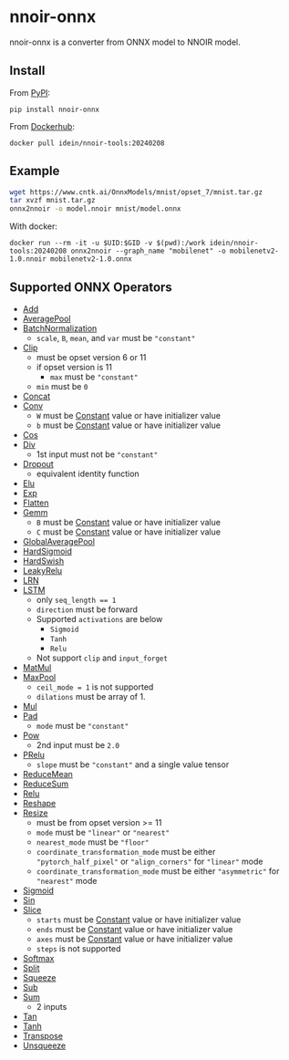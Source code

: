 # nnoir-onnx

nnoir-onnx is a converter from ONNX model to NNOIR model.

## Install
From [PyPI](https://pypi.org/project/nnoir-onnx/):

```
pip install nnoir-onnx
```

From [Dockerhub](https://hub.docker.com/repository/docker/idein/nnoir-tools):

```
docker pull idein/nnoir-tools:20240208
```

## Example

~~~~bash
wget https://www.cntk.ai/OnnxModels/mnist/opset_7/mnist.tar.gz
tar xvzf mnist.tar.gz
onnx2nnoir -o model.nnoir mnist/model.onnx
~~~~

With docker:

```
docker run --rm -it -u $UID:$GID -v $(pwd):/work idein/nnoir-tools:20240208 onnx2nnoir --graph_name "mobilenet" -o mobilenetv2-1.0.nnoir mobilenetv2-1.0.onnx
```

## Supported ONNX Operators

* [Add](https://github.com/onnx/onnx/blob/master/docs/Operators.md#Add)
* [AveragePool](https://github.com/onnx/onnx/blob/master/docs/Operators.md#AveragePool)
* [BatchNormalization](https://github.com/onnx/onnx/blob/master/docs/Operators.md#BatchNormalization)
    * `scale`, `B`, `mean`, and `var` must be `"constant"`
* [Clip](https://github.com/onnx/onnx/blob/master/docs/Operators.md#Clip)
    * must be opset version 6 or 11
    * if opset version is 11
      * `max` must be `"constant"`
    * `min` must be `0`
* [Concat](https://github.com/onnx/onnx/blob/master/docs/Operators.md#Concat)
* [Conv](https://github.com/onnx/onnx/blob/master/docs/Operators.md#Conv)
    * `W` must be [Constant](https://github.com/onnx/onnx/blob/master/docs/Operators.md#Constant) value or have initializer value
    * `b` must be [Constant](https://github.com/onnx/onnx/blob/master/docs/Operators.md#Constant) value or have initializer value
* [Cos](https://github.com/onnx/onnx/blob/master/docs/Operators.md#Cos)
* [Div](https://github.com/onnx/onnx/blob/master/docs/Operators.md#Div)
    * 1st input must not be `"constant"`
* [Dropout](https://github.com/onnx/onnx/blob/master/docs/Operators.md#Dropout)
    * equivalent identity function
* [Elu](https://github.com/onnx/onnx/blob/master/docs/Operators.md#Elu)
* [Exp](https://github.com/onnx/onnx/blob/master/docs/Operators.md#Exp)
* [Flatten](https://github.com/onnx/onnx/blob/master/docs/Operators.md#Flatten)
* [Gemm](https://github.com/onnx/onnx/blob/master/docs/Operators.md#Gemm)
    * `B` must be [Constant](https://github.com/onnx/onnx/blob/master/docs/Operators.md#Constant) value or have initializer value
    * `C` must be [Constant](https://github.com/onnx/onnx/blob/master/docs/Operators.md#Constant) value or have initializer value
* [GlobalAveragePool](https://github.com/onnx/onnx/blob/master/docs/Operators.md#GlobalAveragePool)
* [HardSigmoid](https://github.com/onnx/onnx/blob/main/docs/Operators.md#hardsigmoid)
* [HardSwish](https://github.com/onnx/onnx/blob/main/docs/Operators.md#hardswish)
* [LeakyRelu](https://github.com/onnx/onnx/blob/master/docs/Operators.md#LeakyRelu)
* [LRN](https://github.com/onnx/onnx/blob/master/docs/Operators.md#LRN)
* [LSTM](https://github.com/onnx/onnx/blob/master/docs/Operators.md#lstm)
    * only `seq_length == 1`
    * `direction` must be forward
    * Supported `activations` are below
        * `Sigmoid`
        * `Tanh`
        * `Relu`
    * Not support `clip` and `input_forget`
* [MatMul](https://github.com/onnx/onnx/blob/master/docs/Operators.md#MatMul)
* [MaxPool](https://github.com/onnx/onnx/blob/master/docs/Operators.md#MaxPool)
    * `ceil_mode = 1` is not supported
    * `dilations` must be array of 1.
* [Mul](https://github.com/onnx/onnx/blob/master/docs/Operators.md#Mul)
* [Pad](https://github.com/onnx/onnx/blob/master/docs/Operators.md#Pad)
    * `mode` must be `"constant"`
* [Pow](https://github.com/onnx/onnx/blob/master/docs/Operators.md#Pow)
    * 2nd input must be `2.0`
* [PRelu](https://github.com/onnx/onnx/blob/master/docs/Operators.md#PRelu)
    * `slope` must be `"constant"` and a single value tensor
* [ReduceMean](https://github.com/onnx/onnx/blob/master/docs/Operators.md#reducemean)
* [ReduceSum](https://github.com/onnx/onnx/blob/master/docs/Operators.md#reducesum)
* [Relu](https://github.com/onnx/onnx/blob/master/docs/Operators.md#Relu)
* [Reshape](https://github.com/onnx/onnx/blob/master/docs/Operators.md#Reshape)
* [Resize](https://github.com/onnx/onnx/blob/master/docs/Operators.md#Resize)
    * must be from opset version >= 11
    * `mode` must be `"linear"` or `"nearest"`
    * `nearest_mode` must be `"floor"`
    * `coordinate_transformation_mode` must be either `"pytorch_half_pixel"` or `"align_corners"` for `"linear"` mode
    * `coordinate_transformation_mode` must be either `"asymmetric"` for `"nearest"` mode
* [Sigmoid](https://github.com/onnx/onnx/blob/master/docs/Operators.md#Sigmoid)
* [Sin](https://github.com/onnx/onnx/blob/master/docs/Operators.md#Sin)
* [Slice](https://github.com/onnx/onnx/blob/master/docs/Operators.md#Slice)
    * `starts` must be [Constant](https://github.com/onnx/onnx/blob/master/docs/Operators.md#Constant) value or have initializer value
    * `ends` must be [Constant](https://github.com/onnx/onnx/blob/master/docs/Operators.md#Constant) value or have initializer value
    * `axes` must be [Constant](https://github.com/onnx/onnx/blob/master/docs/Operators.md#Constant) value or have initializer value
    * `steps` is not supported
* [Softmax](https://github.com/onnx/onnx/blob/master/docs/Operators.md#Softmax)
* [Split](https://github.com/onnx/onnx/blob/master/docs/Operators.md#Split)
* [Squeeze](https://github.com/onnx/onnx/blob/master/docs/Operators.md#Squeeze)
* [Sub](https://github.com/onnx/onnx/blob/master/docs/Operators.md#Sub)
* [Sum](https://github.com/onnx/onnx/blob/master/docs/Operators.md#Sum)
    * 2 inputs
* [Tan](https://github.com/onnx/onnx/blob/master/docs/Operators.md#Tan)
* [Tanh](https://github.com/onnx/onnx/blob/master/docs/Operators.md#Tanh)
* [Transpose](https://github.com/onnx/onnx/blob/master/docs/Operators.md#Transpose)
* [Unsqueeze](https://github.com/onnx/onnx/blob/master/docs/Operators.md#Unsqueeze)

